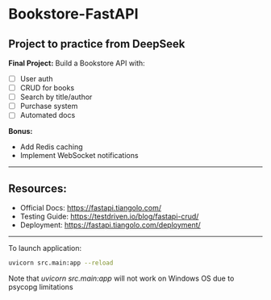 # Bookstore-FastAPI

## Project to practice from DeepSeek

**Final Project:**
Build a Bookstore API with:

- [ ] User auth
- [ ] CRUD for books
- [ ] Search by title/author
- [ ] Purchase system
- [ ] Automated docs

**Bonus:**

- Add Redis caching
- Implement WebSocket notifications

---

## Resources:

- Official Docs: https://fastapi.tiangolo.com/
- Testing Guide: https://testdriven.io/blog/fastapi-crud/
- Deployment: https://fastapi.tiangolo.com/deployment/

---

To launch application:

```bash
uvicorn src.main:app --reload
```

Note that *uvicorn src.main:app* will not work on Windows OS due to psycopg limitations
